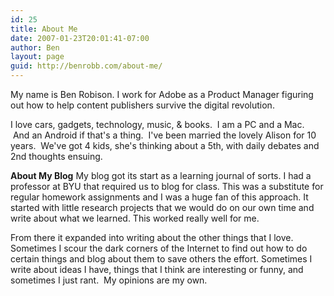 ```yaml
---
id: 25
title: About Me
date: 2007-01-23T20:01:41-07:00
author: Ben
layout: page
guid: http://benrobb.com/about-me/
---
```

My name is Ben Robison. I work for Adobe as a Product Manager figuring out how to help content publishers survive the digital revolution.

I love cars, gadgets, technology, music, &amp; books.  I am a PC and a Mac.  And an Android if that's a thing.  I've been married the lovely Alison for 10 years.  We've got 4 kids, she's thinking about a 5th, with daily debates and 2nd thoughts ensuing.

<strong>About My Blog</strong>
My blog got its start as a learning journal of sorts. I had a professor at BYU that required us to blog for class. This was a substitute for regular homework assignments and I was a huge fan of this approach. It started with little research projects that we would do on our own time and write about what we learned. This worked really well for me.

From there it expanded into writing about the other things that I love. Sometimes I scour the dark corners of the Internet to find out how to do certain things and blog about them to save others the effort. Sometimes I write about ideas I have, things that I think are interesting or funny, and sometimes I just rant.  My opinions are my own.